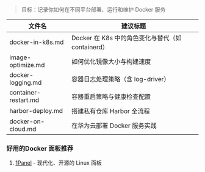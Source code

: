 > 目标：记录你如何在不同平台部署、运行和维护 Docker 服务

| 文件名               | 建议标题                                          |
| -------------------- | ------------------------------------------------- |
| docker-in-k8s.md     | Docker 在 K8s 中的角色变化与替代（如 containerd） |
| image-optimize.md    | 如何优化镜像大小与构建速度                        |
| docker-logging.md    | 容器日志处理策略（含 log-driver）                 |
| container-restart.md | 容器重启策略与健康检查配置                        |
| harbor-deploy.md     | 搭建私有仓库 Harbor 全流程                        |
| docker-on-cloud.md   | 在华为云部署 Docker 服务实践                      |





### 好用的Docker 面板推荐

1. [1Panel](https://1panel.cn/) - 现代化、开源的 Linux 面板